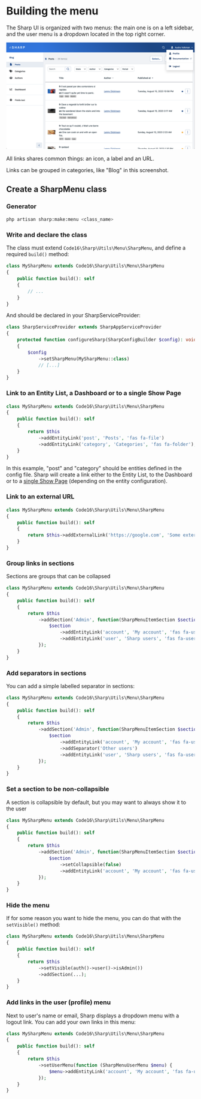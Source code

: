# Building the menu

The Sharp UI is organized with two menus: the main one is on a left sidebar, and the user menu is a dropdown located in the top right corner.

![](./img/menu-v8.png)

All links shares common things: an icon, a label and an URL.

Links can be grouped in categories, like "Blog" in this screenshot.

## Create a SharpMenu class

### Generator

```bash
php artisan sharp:make:menu <class_name>
```

### Write and declare the class

The class must extend `Code16\Sharp\Utils\Menu\SharpMenu`, and define a required `build()` method:

```php
class MySharpMenu extends Code16\Sharp\Utils\Menu\SharpMenu
{
    public function build(): self
    {
        // ...
    }
}
```

And should be declared in your SharpServiceProvider:

```php
class SharpServiceProvider extends SharpAppServiceProvider
{
    protected function configureSharp(SharpConfigBuilder $config): void
    {
        $config
            ->setSharpMenu(MySharpMenu::class)
            // [...]
    }
}
```

### Link to an Entity List, a Dashboard or to a single Show Page

```php
class MySharpMenu extends Code16\Sharp\Utils\Menu\SharpMenu
{
    public function build(): self
    {
        return $this
            ->addEntityLink('post', 'Posts', 'fas fa-file')
            ->addEntityLink('category', 'Categories', 'fas fa-folder');
    }
}
```

In this example, "post" and "category" should be entities defined in the config file. Sharp will create a link either to the Entity List, to the Dashboard or to a [single Show Page](single-show.md) (depending on the entity configuration).

### Link to an external URL

```php
class MySharpMenu extends Code16\Sharp\Utils\Menu\SharpMenu
{
    public function build(): self
    {
        return $this->addExternalLink('https://google.com', 'Some external link', 'fas fa-globe');
    }
}
```

### Group links in sections

Sections are groups that can be collapsed

```php
class MySharpMenu extends Code16\Sharp\Utils\Menu\SharpMenu
{
    public function build(): self
    {
        return $this
            ->addSection('Admin', function(SharpMenuItemSection $section) {
                $section
                    ->addEntityLink('account', 'My account', 'fas fa-user')
                    ->addEntityLink('user', 'Sharp users', 'fas fa-user-secret');
            });
    }
}
```

### Add separators in sections

You can add a simple labelled separator in sections:

```php
class MySharpMenu extends Code16\Sharp\Utils\Menu\SharpMenu
{
    public function build(): self
    {
        return $this
            ->addSection('Admin', function(SharpMenuItemSection $section) {
                $section
                    ->addEntityLink('account', 'My account', 'fas fa-user')
                    ->addSeparator('Other users')
                    ->addEntityLink('user', 'Sharp users', 'fas fa-user-secret');
            });
    }
}
```

### Set a section to be non-collapsible

A section is collapsible by default, but you may want to always show it to the user

```php
class MySharpMenu extends Code16\Sharp\Utils\Menu\SharpMenu
{
    public function build(): self
    {
        return $this
            ->addSection('Admin', function(SharpMenuItemSection $section) {
                $section
                    ->setCollapsible(false)
                    ->addEntityLink('account', 'My account', 'fas fa-user');
            });
    }
}
```

### Hide the menu

If for some reason you want to hide the menu, you can do that with the `setVisible()` method:

```php
class MySharpMenu extends Code16\Sharp\Utils\Menu\SharpMenu
{
    public function build(): self
    {
        return $this
            ->setVisible(auth()->user()->isAdmin())
            ->addSection(...);
    }
}
```

### Add links in the user (profile) menu

Next to user's name or email, Sharp displays a dropdown menu with a logout link. You can add your own links in this menu:

```php
class MySharpMenu extends Code16\Sharp\Utils\Menu\SharpMenu
{
    public function build(): self
    {
        return $this
            ->setUserMenu(function (SharpMenuUserMenu $menu) {
                $menu->addEntityLink('account', 'My account', 'fas fa-user');
            });
    }
}
```
